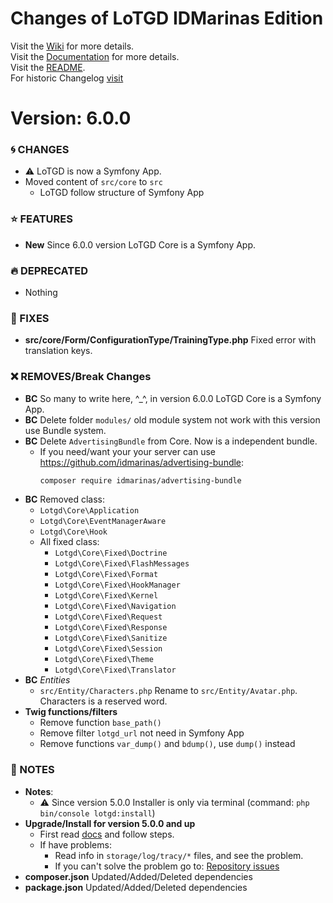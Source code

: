 # Changes of LoTGD IDMarinas Edition

Visit the [Wiki](https://github.com/idmarinas/lotgd-game/wiki) for more details.  
Visit the [Documentation](https://idmarinas.github.io/lotgd-game/) for more details.  
Visit the [README](https://github.com/idmarinas/lotgd-game/blob/master/README.md).   
For historic Changelog [visit](https://github.com/idmarinas/lotgd-game/blob/5.1.0/CHANGELOG.md)

# Version: 6.0.0

### :cyclone: CHANGES

-   :warning: LoTGD is now a Symfony App.
-   Moved content of `src/core` to `src`
    -   LoTGD follow structure of Symfony App

### :star: FEATURES

-   **New** Since 6.0.0 version LoTGD Core is a Symfony App.

### :fire: DEPRECATED

-   Nothing

### :wrench: FIXES

-   **src/core/Form/ConfigurationType/TrainingType.php** Fixed error with translation keys.

### :x: REMOVES/Break Changes

-   **BC** So many to write here, ^_^, in version 6.0.0 LoTGD Core is a Symfony App.
-   **BC** Delete folder `modules/` old module system not work with this version use Bundle system.
-   **BC** Delete `AdvertisingBundle` from Core. Now is a independent bundle.
    -   If you need/want your your server can use https://github.com/idmarinas/advertising-bundle:
        ```bash
        composer require idmarinas/advertising-bundle
        ```
-   **BC** Removed class:
    -   `Lotgd\Core\Application`
    -   `Lotgd\Core\EventManagerAware`
    -   `Lotgd\Core\Hook`
    -   All fixed class:
        - `Lotgd\Core\Fixed\Doctrine`
        - `Lotgd\Core\Fixed\FlashMessages`
        - `Lotgd\Core\Fixed\Format`
        - `Lotgd\Core\Fixed\HookManager`
        - `Lotgd\Core\Fixed\Kernel`
        - `Lotgd\Core\Fixed\Navigation`
        - `Lotgd\Core\Fixed\Request`
        - `Lotgd\Core\Fixed\Response`
        - `Lotgd\Core\Fixed\Sanitize`
        - `Lotgd\Core\Fixed\Session`
        - `Lotgd\Core\Fixed\Theme`
        - `Lotgd\Core\Fixed\Translator`
-   **BC** _Entities_
    -   `src/Entity/Characters.php` Rename to `src/Entity/Avatar.php`. Characters is a reserved word.
-   **Twig functions/filters**
    -   Remove function `base_path()`
    -   Remove filter `lotgd_url` not need in Symfony App
    -   Remove functions `var_dump()` and `bdump()`, use `dump()` instead

### :notebook: NOTES

-   **Notes**:
    -   :warning: Since version 5.0.0 Installer is only via terminal (command: `php bin/console lotgd:install`)
-   **Upgrade/Install for version 5.0.0 and up**
    -   First read [docs](https://github.com/idmarinas/lotgd-game/wiki/Skeleton) and follow steps.
    -   If have problems:
        -   Read info in `storage/log/tracy/*` files, and see the problem.
        -   If you can't solve the problem go to: [Repository issues](https://github.com/idmarinas/lotgd-game/issues)
-   **composer.json** Updated/Added/Deleted dependencies
-   **package.json** Updated/Added/Deleted dependencies
